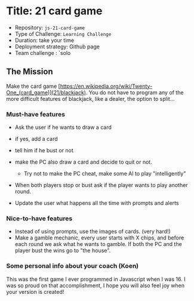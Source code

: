 # Title: 21 card game

- Repository: `js-21-card-game`
- Type of Challenge: `Learning Challenge`
- Duration: take your time
- Deployment strategy: Github page
- Team challenge : `solo

## The Mission
Make the card game [https://en.wikipedia.org/wiki/Twenty-One_(card_game)](21/blackjack).
You do not have to program any of the more difficult features of blackjack, like a dealer, the option to split...

### Must-have features
- Ask the user if he wants to draw a card
- if yes, add a card
- tell him if he bust or not
- make the PC also draw a card and decide to quit or not.
    * Try not to make the PC cheat, make some AI to play "intelligently"
- When both players stop or bust ask if the player wants to play another round.

- Update the user what happens all the time with prompts and alerts

### Nice-to-have features
- Instead of using prompts, use the images of cards. (very hard!)
- Make a gamble mechanic, every user starts with X chips, and before each round we ask what he wants to gamble. If both the PC and the player bust the wins go to "the house".

### Some personal info about your coach (Koen)
This was the first game I ever programmed in Javascript when I was 16. I was so proud on that accomplishment, I hope you will also feel joy when your version is created!